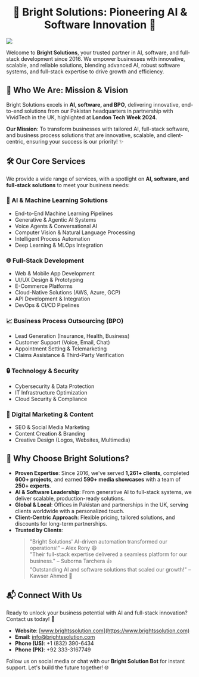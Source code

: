 # <center>🌟 Bright Solutions: Pioneering AI & Software Innovation 🌟</center>

<img src="https://readme-typing-svg.herokuapp.com?font=Fira+Code&size=25&pause=500&center=true&vCenter=true&color=00EFFF&width=1000&height=50&lines=AI+Solutions+%7C+Full-Stack+Development+%7C+BPO+%7C+Cloud+Innovation;Delivering+Scalable+AI+%26+Software+Solutions+for+Global+Businesses;From+Concept+to+Production+with+Cutting-Edge+Technology" />

Welcome to **Bright Solutions**, your trusted partner in AI, software, and full-stack development since 2016. We empower businesses with innovative, scalable, and reliable solutions, blending advanced AI, robust software systems, and full-stack expertise to drive growth and efficiency.

## 🚀 Who We Are: Mission & Vision

Bright Solutions excels in **AI, software, and BPO**, delivering innovative, end-to-end solutions from our Pakistan headquarters in partnership with VividTech in the UK, highlighted at **London Tech Week 2024**. 

**Our Mission**: To transform businesses with tailored AI, full-stack software, and business process solutions that are innovative, scalable, and client-centric, ensuring your success is our priority! ✨

## 🛠️ Our Core Services

We provide a wide range of services, with a spotlight on **AI, software, and full-stack solutions** to meet your business needs:

### 🤖 AI & Machine Learning Solutions
- End-to-End Machine Learning Pipelines
- Generative & Agentic AI Systems
- Voice Agents & Conversational AI
- Computer Vision & Natural Language Processing
- Intelligent Process Automation
- Deep Learning & MLOps Integration

### 🌐 Full-Stack Development
- Web & Mobile App Development
- UI/UX Design & Prototyping
- E-Commerce Platforms
- Cloud-Native Solutions (AWS, Azure, GCP)
- API Development & Integration
- DevOps & CI/CD Pipelines

### 📈 Business Process Outsourcing (BPO)
- Lead Generation (Insurance, Health, Business)
- Customer Support (Voice, Email, Chat)
- Appointment Setting & Telemarketing
- Claims Assistance & Third-Party Verification

### 🔒 Technology & Security
- Cybersecurity & Data Protection
- IT Infrastructure Optimization
- Cloud Security & Compliance

### 📝 Digital Marketing & Content
- SEO & Social Media Marketing
- Content Creation & Branding
- Creative Design (Logos, Websites, Multimedia)

## 💎 Why Choose Bright Solutions?

- **Proven Expertise**: Since 2016, we've served **1,261+ clients**, completed **600+ projects**, and earned **590+ media showcases** with a team of **250+ experts**.
- **AI & Software Leadership**: From generative AI to full-stack systems, we deliver scalable, production-ready solutions.
- **Global & Local**: Offices in Pakistan and partnerships in the UK, serving clients worldwide with a personalized touch.
- **Client-Centric Approach**: Flexible pricing, tailored solutions, and discounts for long-term partnerships.
- **Trusted by Clients**:
  > "Bright Solutions' AI-driven automation transformed our operations!" – Alex Rony 😄  
  > "Their full-stack expertise delivered a seamless platform for our business." – Suborna Tarchera 👍  
  > "Outstanding AI and software solutions that scaled our growth!" – Kawser Ahmed 🌟

## 📬 Connect With Us

Ready to unlock your business potential with AI and full-stack innovation? Contact us today! 🚀

- **Website**: [www.brightssolution.com](https://www.brightssolution.com)
- **Email**: info@brightssolution.com
- **Phone (US)**: +1 (832) 390-6434
- **Phone (PK)**: +92 333-3167749

Follow us on social media or chat with our **Bright Solution Bot** for instant support. Let's build the future together! 🌐